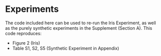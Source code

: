 # Experiments

The code included here can be used to re-run the Iris Experiment, as well as the purely synthetic experiments in the Supplement (Section A).  This code reproduces:
* Figure 2 (Iris)
* Table S1, S2, S5 (Synthetic Experiment in Appendix)
